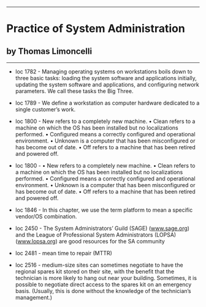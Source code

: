 
---
#  Practice of System Administration
## by Thomas Limoncelli
---

 - loc 1782 - Managing operating systems on workstations boils down to three basic tasks: loading the system software and applications initially, updating the system software and applications, and configuring network parameters. We call these tasks the Big Three.

 - loc 1789 - We define a workstation as computer hardware dedicated to a single customer’s work.

 - loc 1800 - New refers to a completely new machine. • Clean refers to a machine on which the OS has been installed but no localizations performed. • Configured means a correctly configured and operational environment. • Unknown is a computer that has been misconfigured or has become out of date. • Off refers to a machine that has been retired and powered off.

 - loc 1800 - • New refers to a completely new machine. • Clean refers to a machine on which the OS has been installed but no localizations performed. • Configured means a correctly configured and operational environment. • Unknown is a computer that has been misconfigured or has become out of date. • Off refers to a machine that has been retired and powered off.

 - loc 1846 - In this chapter, we use the term platform to mean a specific vendor/OS combination.

 - loc 2450 - The System Administrators’ Guild (SAGE) (www.sage.org) and the League of Professional System Administrators (LOPSA) (www.lopsa.org) are good resources for the SA community

 - loc 2481 - mean time to repair (MTTR)

 - loc 2516 - medium-size sites can sometimes negotiate to have the regional spares kit stored on their site, with the benefit that the technician is more likely to hang out near your building. Sometimes, it is possible to negotiate direct access to the spares kit on an emergency basis. (Usually, this is done without the knowledge of the technician’s management.)

